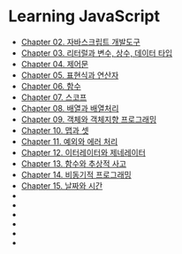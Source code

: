 # Learning JavaScript
- [Chapter 02. 자바스크립트 개발도구](Content/Chapter%2002.%20%EC%9E%90%EB%B0%94%EC%8A%A4%ED%81%AC%EB%A6%BD%ED%8A%B8%20%EA%B0%9C%EB%B0%9C%20%EB%8F%84%EA%B5%AC.md)
- [Chapter 03. 리터럴과 변수, 상수, 데이터 타입](Content/Chapter%2003.%20%EB%A6%AC%ED%84%B0%EB%9F%B4%EA%B3%BC%20%EB%B3%80%EC%88%98%2C%20%EC%83%81%EC%88%98%2C%20%EB%8D%B0%EC%9D%B4%ED%84%B0%20%ED%83%80%EC%9E%85.md)
- [Chapter 04. 제어문](Content/Chapter%2004.%20%EC%A0%9C%EC%96%B4%EB%AC%B8.md)
- [Chapter 05. 표현식과 연산자](Content/Chapter%2005.%20%ED%91%9C%ED%98%84%EC%8B%9D%EA%B3%BC%20%EC%97%B0%EC%82%B0%EC%9E%90.md)
- [Chapter 06. 함수](Content/Chapter%2006.%20%ED%95%A8%EC%88%98.md)
- [Chapter 07. 스코프](Content/Chapter%2007.%20%EC%8A%A4%EC%BD%94%ED%94%84.md)
- [Chapter 08. 배열과 배열처리](Content/Chapter%2008.%20%EB%B0%B0%EC%97%B4%EA%B3%BC%20%EB%B0%B0%EC%97%B4%EC%B2%98%EB%A6%AC.md)
- [Chapter 09. 객체와 객체지향 프로그래밍](Content/Chapter%2009.%20%EA%B0%9D%EC%B2%B4%EC%99%80%20%EA%B0%9D%EC%B2%B4%EC%A7%80%ED%96%A5%20%ED%94%84%EB%A1%9C%EA%B7%B8%EB%9E%98%EB%B0%8D.md)
- [Chapter 10. 맵과 셋](Content/Chapter%2010.%20%EB%A7%B5%EA%B3%BC%20%EC%85%8B.md)
- [Chapter 11. 예외와 에러 처리](Content/Chapter%2011.%20%EC%98%88%EC%99%B8%EC%99%80%20%EC%97%90%EB%9F%AC%20%EC%B2%98%EB%A6%AC.md)
- [Chapter 12. 이터레이터와 제네레이터](Content/Chapter%2012.%20%EC%9D%B4%ED%84%B0%EB%A0%88%EC%9D%B4%ED%84%B0%EC%99%80%20%EC%A0%9C%EB%84%A4%EB%A0%88%EC%9D%B4%ED%84%B0.md)
- [Chapter 13. 함수와 추상적 사고](Content/Chapter%2013.%20%ED%95%A8%EC%88%98%EC%99%80%20%EC%B6%94%EC%83%81%EC%A0%81%20%EC%82%AC%EA%B3%A0.md)
- [Chapter 14. 비동기적 프로그래밍](Content/Chapter%2014.%20%EB%B9%84%EB%8F%99%EA%B8%B0%EC%A0%81%20%ED%94%84%EB%A1%9C%EA%B7%B8%EB%9E%98%EB%B0%8D.md)
- [Chapter 15. 날짜와 시간](Content/Chapter%2015.%20%EB%82%A0%EC%A7%9C%EC%99%80%20%EC%8B%9C%EA%B0%84.md)
- []()
- []()
- []()
- []()
- []()
- []()